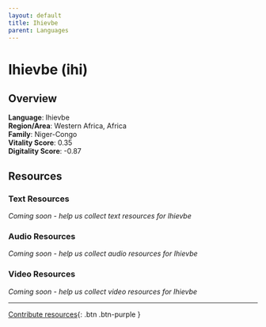 ```yaml
---
layout: default
title: Ihievbe
parent: Languages
---
```


# Ihievbe (ihi)

## Overview

**Language**: Ihievbe  
**Region/Area**: Western Africa, Africa  
**Family**: Niger-Congo  
**Vitality Score**: 0.35  
**Digitality Score**: -0.87  

## Resources

### Text Resources
*Coming soon - help us collect text resources for Ihievbe*

### Audio Resources
*Coming soon - help us collect audio resources for Ihievbe*

### Video Resources
*Coming soon - help us collect video resources for Ihievbe*

---

[Contribute resources](https://fairtrain.github.io/){: .btn .btn-purple }

